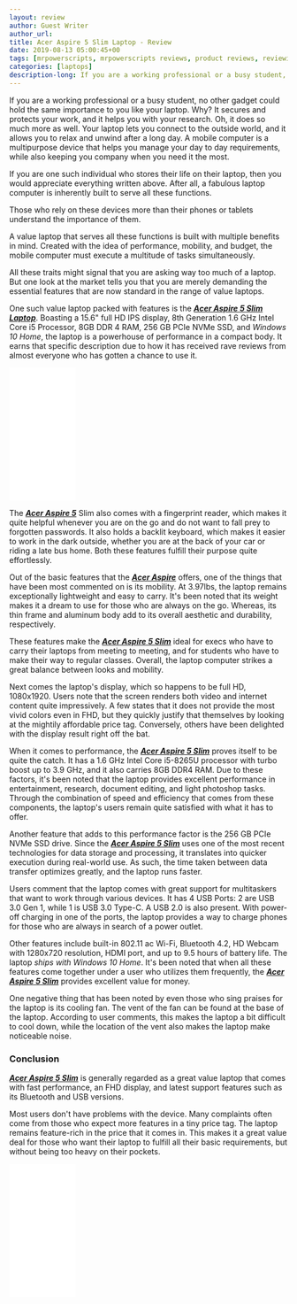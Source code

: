```yaml
---
layout: review
author: Guest Writer
author_url: 
title: Acer Aspire 5 Slim Laptop - Review
date: 2019-08-13 05:00:45+00
tags: [mrpowerscripts, mrpowerscripts reviews, product reviews, reviewing amazon products, amazon product]
categories: [laptops]
description-long: If you are a working professional or a busy student, no other gadget could hold the same importance to you like your laptop. Why? It secures and protects your work, and it helps you with your research. Oh, it does so much more as well. Your laptop lets you connect to the outside world, and it allows you to relax and unwind after a long day. A mobile computer is a multipurpose device that helps you manage your day to day requirements, while also keeping you company when you need it the most. If you are one such individual who stores their life on their laptop, then you would appreciate everything written above. After all, a fabulous laptop computer is inherently built to serve all these functions. 
---
```


If you are a working professional or a busy student, no other gadget could hold the same importance to you like your laptop. Why? It secures and protects your work, and it helps you with your research. Oh, it does so much more as well. Your laptop lets you connect to the outside world, and it allows you to relax and unwind after a long day. A mobile computer is a multipurpose device that helps you manage your day to day requirements, while also keeping you company when you need it the most.
 
If you are one such individual who stores their life on their laptop, then you would appreciate everything written above. After all, a fabulous laptop computer is inherently built to serve all these functions. 

Those who rely on these devices more than their phones or tablets understand the importance of them.
 
A value laptop that serves all these functions is built with multiple benefits in mind. Created with the idea of performance, mobility, and budget, the mobile computer must execute a multitude of tasks simultaneously.
 
All these traits might signal that you are asking way too much of a laptop. But one look at the market tells you that you are merely demanding the essential features that are now standard in the range of value laptops.
 
One such value laptop packed with features is the [***Acer Aspire 5 Slim Laptop***](https://www.amazon.com/dp/B07RF2123Z/ref=as_li_ss_tl?pf_rd_m=ATVPDKIKX0DER&pf_rd_s=merchandised-search-top-3&pf_rd_r=TC27QR8J79JQEXEHC0MD&pf_rd_t=101&pf_rd_p=6814c7b9-5072-4a55-95fd-923eea987e8d&pf_rd_i=12691228011&linkCode=ll1&tag=mrpowerscript-20&linkId=53402d62ff3154dc12450f6856f4905a&language=en_US). Boasting a 15.6" full HD IPS display, 8th Generation 1.6 GHz Intel Core i5 Processor, 8GB DDR 4 RAM, 256 GB PCIe NVMe SSD, and *Windows 10 Home*, the laptop is a powerhouse of performance in a compact body. It earns that specific description due to how it has received rave reviews from almost everyone who has gotten a chance to use it.

<iframe style="width:120px;height:240px;" marginwidth="0" marginheight="0" scrolling="no" frameborder="0" src="//ws-na.amazon-adsystem.com/widgets/q?ServiceVersion=20070822&OneJS=1&Operation=GetAdHtml&MarketPlace=US&source=ss&ref=as_ss_li_til&ad_type=product_link&tracking_id=mrpowerscript-20&language=en_US&marketplace=amazon&region=US&placement=B07RF2123Z&asins=B07RF2123Z&linkId=ce2b1e308cb69cab25005103405cbee6&show_border=true&link_opens_in_new_window=true"></iframe>
 
The [***Acer Aspire 5***](https://www.amazon.com/dp/B07RF2123Z/ref=as_li_ss_tl?pf_rd_m=ATVPDKIKX0DER&pf_rd_s=merchandised-search-top-3&pf_rd_r=TC27QR8J79JQEXEHC0MD&pf_rd_t=101&pf_rd_p=6814c7b9-5072-4a55-95fd-923eea987e8d&pf_rd_i=12691228011&linkCode=ll1&tag=mrpowerscript-20&linkId=53402d62ff3154dc12450f6856f4905a&language=en_US) Slim also comes with a fingerprint reader, which makes it quite helpful whenever you are on the go and do not want to fall prey to forgotten passwords. It also holds a backlit keyboard, which makes it easier to work in the dark outside, whether you are at the back of your car or riding a late bus home. Both these features fulfill their purpose quite effortlessly.
 
Out of the basic features that the [***Acer Aspire***](https://www.amazon.com/dp/B07RF2123Z/ref=as_li_ss_tl?pf_rd_m=ATVPDKIKX0DER&pf_rd_s=merchandised-search-top-3&pf_rd_r=TC27QR8J79JQEXEHC0MD&pf_rd_t=101&pf_rd_p=6814c7b9-5072-4a55-95fd-923eea987e8d&pf_rd_i=12691228011&linkCode=ll1&tag=mrpowerscript-20&linkId=53402d62ff3154dc12450f6856f4905a&language=en_US) offers, one of the things that have been most commented on is its mobility. At 3.97lbs, the laptop remains exceptionally lightweight and easy to carry. It's been noted that its weight makes it a dream to use for those who are always on the go. Whereas, its thin frame and aluminum body add to its overall aesthetic and durability, respectively.
 
These features make the [***Acer Aspire 5 Slim***](https://www.amazon.com/dp/B07RF2123Z/ref=as_li_ss_tl?pf_rd_m=ATVPDKIKX0DER&pf_rd_s=merchandised-search-top-3&pf_rd_r=TC27QR8J79JQEXEHC0MD&pf_rd_t=101&pf_rd_p=6814c7b9-5072-4a55-95fd-923eea987e8d&pf_rd_i=12691228011&linkCode=ll1&tag=mrpowerscript-20&linkId=53402d62ff3154dc12450f6856f4905a&language=en_US) ideal for execs who have to carry their laptops from meeting to meeting, and for students who have to make their way to regular classes. Overall, the laptop computer strikes a great balance between looks and mobility.
 
Next comes the laptop's display, which so happens to be full HD, 1080x1920. Users note that the screen renders both video and internet content quite impressively. A few states that it does not provide the most vivid colors even in FHD, but they quickly justify that themselves by looking at the mightily affordable price tag. Conversely, others have been delighted with the display result right off the bat.
 
When it comes to performance, the [***Acer Aspire 5 Slim***](https://www.amazon.com/dp/B07RF2123Z/ref=as_li_ss_tl?pf_rd_m=ATVPDKIKX0DER&pf_rd_s=merchandised-search-top-3&pf_rd_r=TC27QR8J79JQEXEHC0MD&pf_rd_t=101&pf_rd_p=6814c7b9-5072-4a55-95fd-923eea987e8d&pf_rd_i=12691228011&linkCode=ll1&tag=mrpowerscript-20&linkId=53402d62ff3154dc12450f6856f4905a&language=en_US) proves itself to be quite the catch. It has a 1.6 GHz Intel Core i5-8265U processor with turbo boost up to 3.9 GHz, and it also carries 8GB DDR4 RAM. Due to these factors, it's been noted that the laptop provides excellent performance in entertainment, research, document editing, and light photoshop tasks. Through the combination of speed and efficiency that comes from these components, the laptop's users remain quite satisfied with what it has to offer.
 
Another feature that adds to this performance factor is the 256 GB PCIe NVMe SSD drive. Since the [***Acer Aspire 5 Slim***](https://www.amazon.com/dp/B07RF2123Z/ref=as_li_ss_tl?pf_rd_m=ATVPDKIKX0DER&pf_rd_s=merchandised-search-top-3&pf_rd_r=TC27QR8J79JQEXEHC0MD&pf_rd_t=101&pf_rd_p=6814c7b9-5072-4a55-95fd-923eea987e8d&pf_rd_i=12691228011&linkCode=ll1&tag=mrpowerscript-20&linkId=53402d62ff3154dc12450f6856f4905a&language=en_US) uses one of the most recent technologies for data storage and processing, it translates into quicker execution during real-world use. As such, the time taken between data transfer optimizes greatly, and the laptop runs faster.
 
Users comment that the laptop comes with great support for multitaskers that want to work through various devices. It has 4 USB Ports: 2 are USB 3.0 Gen 1, while 1 is USB 3.0 Type-C. A USB 2.0 is also present. With power-off charging in one of the ports, the laptop provides a way to charge phones for those who are always in search of a power outlet.
 
Other features include built-in 802.11 ac Wi-Fi, Bluetooth 4.2, HD Webcam with 1280x720 resolution, HDMI port, and up to 9.5 hours of battery life. The laptop *ships with Windows 10 Home*. It's been noted that when all these features come together under a user who utilizes them frequently, the [***Acer Aspire 5 Slim***](https://www.amazon.com/dp/B07RF2123Z/ref=as_li_ss_tl?pf_rd_m=ATVPDKIKX0DER&pf_rd_s=merchandised-search-top-3&pf_rd_r=TC27QR8J79JQEXEHC0MD&pf_rd_t=101&pf_rd_p=6814c7b9-5072-4a55-95fd-923eea987e8d&pf_rd_i=12691228011&linkCode=ll1&tag=mrpowerscript-20&linkId=53402d62ff3154dc12450f6856f4905a&language=en_US) provides excellent value for money.
 
One negative thing that has been noted by even those who sing praises for the laptop is its cooling fan. The vent of the fan can be found at the base of the laptop. According to user comments, this makes the laptop a bit difficult to cool down, while the location of the vent also makes the laptop make noticeable noise.



 
### Conclusion

[***Acer Aspire 5 Slim***](https://www.amazon.com/dp/B07RF2123Z/ref=as_li_ss_tl?pf_rd_m=ATVPDKIKX0DER&pf_rd_s=merchandised-search-top-3&pf_rd_r=TC27QR8J79JQEXEHC0MD&pf_rd_t=101&pf_rd_p=6814c7b9-5072-4a55-95fd-923eea987e8d&pf_rd_i=12691228011&linkCode=ll1&tag=mrpowerscript-20&linkId=53402d62ff3154dc12450f6856f4905a&language=en_US) is generally regarded as a great value laptop that comes with fast performance, an FHD display, and latest support features such as its Bluetooth and USB versions.
 
Most users don't have problems with the device. Many complaints often come from those who expect more features in a tiny price tag. The laptop remains feature-rich in the price that it comes in. This makes it a great value deal for those who want their laptop to fulfill all their basic requirements, but without being too heavy on their pockets.

<iframe style="width:120px;height:240px;" marginwidth="0" marginheight="0" scrolling="no" frameborder="0" src="//ws-na.amazon-adsystem.com/widgets/q?ServiceVersion=20070822&OneJS=1&Operation=GetAdHtml&MarketPlace=US&source=ss&ref=as_ss_li_til&ad_type=product_link&tracking_id=mrpowerscript-20&language=en_US&marketplace=amazon&region=US&placement=B07RF2123Z&asins=B07RF2123Z&linkId=ce2b1e308cb69cab25005103405cbee6&show_border=true&link_opens_in_new_window=true"></iframe>
